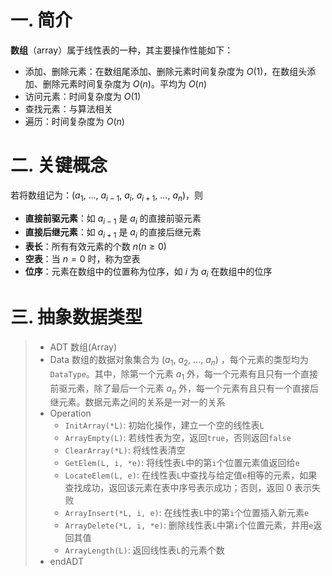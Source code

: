 # 一. 简介

**数组**（array）属于线性表的一种，其主要操作性能如下：

- 添加、删除元素：在数组尾添加、删除元素时间复杂度为 $O(1)$，在数组头添加、删除元素时间复杂度为 $O(n)$。平均为 $O(n)$
- 访问元素：时间复杂度为 $O(1)$
- 查找元素：与算法相关
- 遍历：时间复杂度为 $O(n)$



# 二. 关键概念

若将数组记为：$(a_1,\ \dots,\ a_{i-1},\ a_i,\ a_{i+1},\ \dots,\ a_n)$，则

- **直接前驱元素**：如 $a_{i-1}$ 是 $a_i$ 的直接前驱元素
- **直接后继元素**：如 $a_{i+1}$ 是 $a_i$ 的直接后继元素
- **表长**：所有有效元素的个数 $n(n\geqslant 0)$
- **空表**：当 $n=0$ 时，称为空表
- **位序**：元素在数组中的位置称为位序，如 $i$ 为 $a_i$ 在数组中的位序



# 三. 抽象数据类型

> - ADT 数组(Array)  
> - Data
>   数组的数据对象集合为 $(a_1,\ a_2,\ \dots,\ a_n)$ ，每个元素的类型均为`DataType`。其中，除第一个元素 $a_1$ 外，每一个元素有且只有一个直接前驱元素，除了最后一个元素 $a_n$ 外，每一个元素有且只有一个直接后继元素。数据元素之间的关系是一对一的关系
>  - Operation
>    - `InitArray(*L)`: 初始化操作，建立一个空的线性表`L`
>    - `ArrayEmpty(L)`: 若线性表为空，返回`true`，否则返回`false`
>    - `ClearArray(*L)`: 将线性表清空
>    - `GetElem(L, i, *e)`: 将线性表`L`中的第`i`个位置元素值返回给`e`
>    - `LocateElem(L, e)`: 在线性表`L`中查找与给定值`e`相等的元素，如果查找成功，返回该元素在表中序号表示成功；否则，返回 0 表示失败
>    - `ArrayInsert(*L, i, e)`: 在线性表`L`中的第`i`个位置插入新元素`e`
>    - `ArrayDelete(*L, i, *e)`: 删除线性表`L`中第`i`个位置元素，并用`e`返回其值
>    - `ArrayLength(L)`: 返回线性表`L`的元素个数
> - endADT